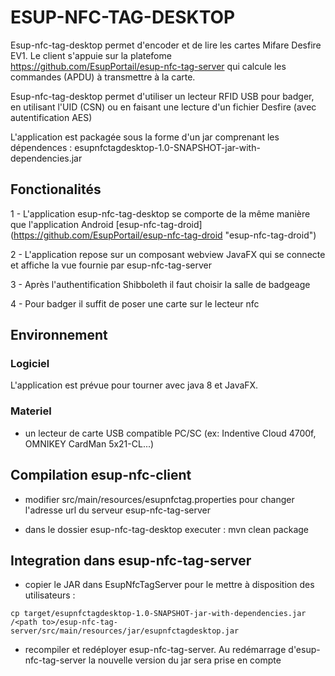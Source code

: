 ESUP-NFC-TAG-DESKTOP
====================

Esup-nfc-tag-desktop permet d'encoder et de lire les cartes Mifare Desfire EV1. 
Le client s'appuie sur la platefome https://github.com/EsupPortail/esup-nfc-tag-server qui calcule les commandes (APDU) à transmettre à la carte.

Esup-nfc-tag-desktop permet d'utiliser un lecteur RFID USB pour badger, en utilisant l'UID (CSN) ou en faisant une lecture d'un fichier Desfire (avec autentification AES)

L'application est packagée sous la forme d'un jar comprenant les dépendences : esupnfctagdesktop-1.0-SNAPSHOT-jar-with-dependencies.jar

## Fonctionalités

1 - L'application esup-nfc-tag-desktop se comporte de la même manière que l'application Android [esup-nfc-tag-droid] (https://github.com/EsupPortail/esup-nfc-tag-droid "esup-nfc-tag-droid")

2 - L'application repose sur un composant webview JavaFX qui se connecte et affiche la vue fournie par esup-nfc-tag-server

3 - Après l'authentification Shibboleth il faut choisir la salle de badgeage

4 - Pour badger il suffit de poser une carte sur le lecteur nfc

## Environnement

### Logiciel

L'application est prévue pour tourner avec java 8 et JavaFX.

### Materiel

- un lecteur de carte USB compatible PC/SC (ex: Indentive Cloud 4700f, OMNIKEY CardMan 5x21-CL...)

## Compilation esup-nfc-client

 * modifier src/main/resources/esupnfctag.properties pour changer l'adresse url du serveur esup-nfc-tag-server

 * dans le dossier esup-nfc-tag-desktop executer : mvn clean package

## Integration dans esup-nfc-tag-server

 * copier le JAR dans EsupNfcTagServer pour le mettre à disposition des utilisateurs :
```
cp target/esupnfctagdesktop-1.0-SNAPSHOT-jar-with-dependencies.jar /<path to>/esup-nfc-tag-server/src/main/resources/jar/esupnfctagdesktop.jar
```
 * recompiler et redéployer esup-nfc-tag-server. Au redémarrage d'esup-nfc-tag-server la nouvelle version du jar sera prise en compte
